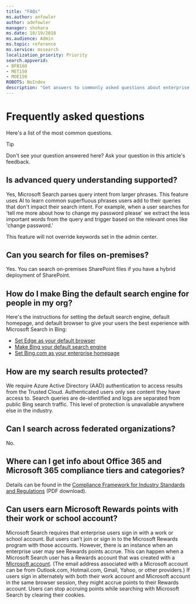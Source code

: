 ```yaml
---
title: "FAQs"
ms.author: anfowler
author: adefowler
manager: shohara
ms.date: 10/19/2018
ms.audience: Admin
ms.topic: reference
ms.service: mssearch
localization_priority: Priority
search.appverid:
- BFB160
- MET150
- MOE150
ROBOTS: NoIndex
description: "Get answers to commonly asked questions about enterprise search and Microsoft Search"
---
```


# Frequently asked questions

Here's a list of the most common questions.

> [!TIP]
> Don't see your question answered here? Ask your question in this article's feedback.

## Is advanced query understanding supported?

Yes, Microsoft Search parses query intent from larger phrases. This feature uses AI to learn common superfluous phrases users add to their queries that don't impact their search intent. For example, when a user searches for 'tell me more about how to change my password please' we extract the less important words from the query and trigger based on the relevant ones like 'change password.'
  
This feature will not override keywords set in the admin center.
  
## Can you search for files on-premises?

Yes. You can search on-premises SharePoint files if you have a hybrid deployment of SharePoint.
  
## How do I make Bing the default search engine for people in my org?

Here's the instructions for setting the default search engine, default homepage, and default browser to give your users the best experience with Microsoft Search in Bing:

- [Set Edge as your default browser](set-default-browser.md)
- [Make Bing your default search engine](set-default-search-engine.md)
- [Set Bing.com as your enterprise homepage](set-default-homepage.md)

  
## How are my search results protected?

We require Azure Active Directory (AAD) authentication to access results from the Trusted Cloud. Authenticated users only see content they have access to. Search queries are de-identified and logs are separated from public Bing search traffic. This level of protection is unavailable anywhere else in the industry.

## Can I search across federated organizations?

No.

## Where can I get info about Office 365 and Microsoft 365 compliance tiers and categories?

Details can be found in the [Compliance Framework for Industry Standards and Regulations](https://download.microsoft.com/download/B/2/7/B27B3EF3-8849-4C18-8BA4-5AD755728620/Compliance%20Framework_customer%20guidance.pdf) (PDF download).

## Can users earn Microsoft Rewards points with their work or school account?

Microsoft Search requires that enterprise users sign in with a work or school account. But users can’t join or sign in to the Microsoft Rewards program with those accounts. However, there is an instance when an enterprise user may see Rewards points accrue. This can happen when a Microsoft Search user has a Rewards account that was created with a <a href="https://www.microsoft.com/en-us/welcome?rtc=1">Microsoft account</a>. (The email address associated with a Microsoft account can be from Outlook.com, Hotmail.com, Gmail, Yahoo, or other providers.) If users sign in alternately with both their work account and Microsoft account in the same browser session, they might accrue points to their Rewards account. Users can stop accruing points while searching with Microsoft Search by clearing their cookies. 


